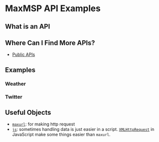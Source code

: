 # MaxMSP API Examples

## What is an API

## Where Can I Find More APIs?

- [Public APIs](https://github.com/public-apis/public-apis)

## Examples

### Weather

### Twitter

## Useful Objects

- [`maxurl`](https://docs.cycling74.com/max8/refpages/maxurl): for making http request
- [`js`](https://docs.cycling74.com/max8/refpages/js): sometimes handling data is just easier in a script. [`XMLHttpRequest`](https://developer.mozilla.org/en-US/docs/Web/API/XMLHttpRequest) in JavaScript make some things easier than `maxurl`.
